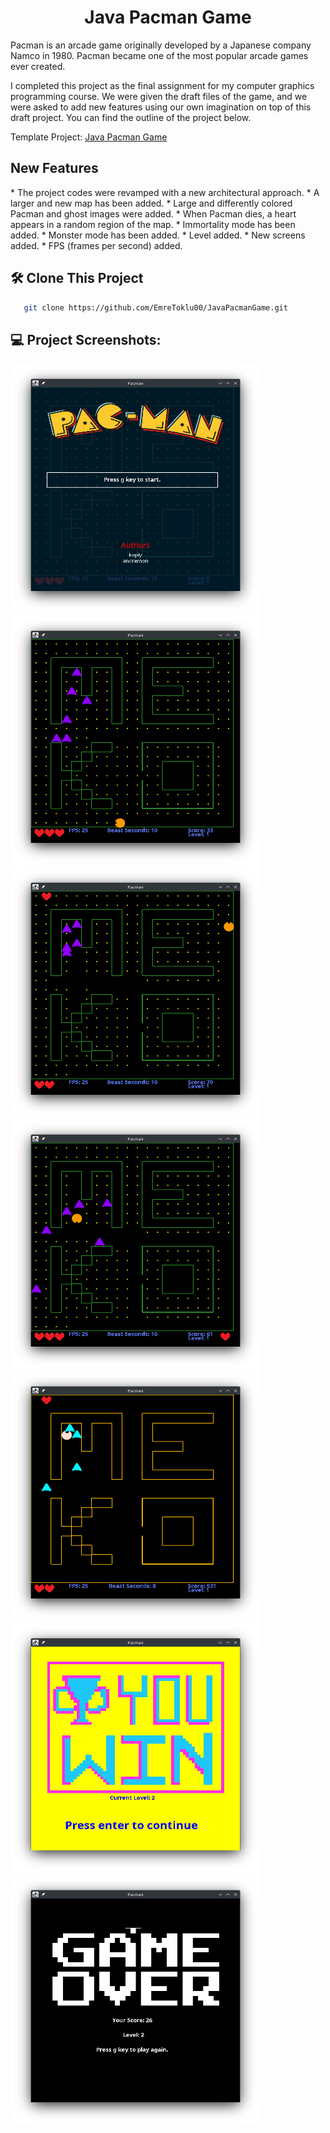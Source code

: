 <h1 align="center" id="title">Java Pacman Game</h1>

<p id="description-part-1">
Pacman is an arcade game originally developed by a Japanese company Namco in 1980. Pacman became one of the most popular arcade games ever created.
</p>

<p id="description-part-1">
I completed this project as the final assignment for my computer graphics programming course. We were given the draft files of the game, and we were asked to add new features using our own imagination on top of this draft project. You can find the outline of the project below.
</p>

Template Project:
<a href="https://github.com/janbodnar/Java-Pacman-Game">
Java Pacman Game
</a>

<h2>New Features</h2>
*  The project codes were revamped with a new architectural approach.
*  A larger and new map has been added.
*  Large and differently colored Pacman and ghost images were added.
*  When Pacman dies, a heart appears in a random region of the map.
*  Immortality mode has been added.
*  Monster mode has been added.
*  Level added.
*  New screens added.
*  FPS (frames per second) added.

<h2>🛠️ Clone This Project</h2>

```bash
   git clone https://github.com/EmreToklu00/JavaPacmanGame.git
```

<h2>💻 Project Screenshots:</h2>

<img src="https://github.com/EmreToklu00/JavaPacmanGame/blob/master/Github/welcome.png" alt="project-screenshot" width="400" height="400/">
<img src="https://github.com/EmreToklu00/JavaPacmanGame/blob/master/Github/ingame.png" alt="project-screenshot" width="400" height="400/">
<img src="https://github.com/EmreToklu00/JavaPacmanGame/blob/master/Github/newheart.png" alt="project-screenshot" width="400" height="400/">
<img src="https://github.com/EmreToklu00/JavaPacmanGame/blob/master/Github/immortalmode.png" alt="project-screenshot" width="400" height="400/">
<img src="https://github.com/EmreToklu00/JavaPacmanGame/blob/master/Github/beastmode.png" alt="project-screenshot" width="400" height="400/">
<img src="https://github.com/EmreToklu00/JavaPacmanGame/blob/master/Github/youwin.png" alt="project-screenshot" width="400" height="400/">
<img src="https://github.com/EmreToklu00/JavaPacmanGame/blob/master/Github/gameover.png" alt="project-screenshot" width="400" height="400/">
